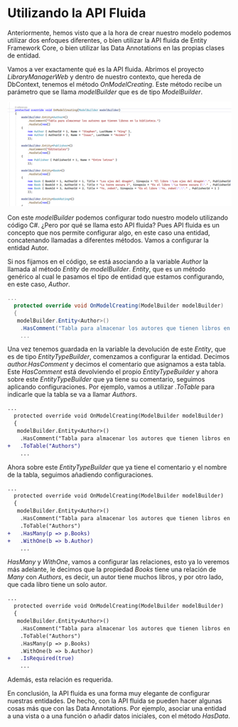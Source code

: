 # Utilizando la API Fluida

Anteriormente, hemos visto que a la hora de crear nuestro modelo podemos utilizar dos enfoques diferentes, o bien utilizar la API fluida de Entity Framework Core, o bien utilizar las Data Annotations en las propias clases de entidad.

Vamos a ver exactamente qué es la API fluida. Abrimos el proyecto _LibraryManagerWeb_ y dentro de nuestro contexto, que hereda de DbContext, tenemos el método _OnModelCreating_. Este método recibe un parámetro que se llama _modelBuilder_ que es de tipo _ModelBuilder_.

<img src="./content/model-builder.png" style="zoom:80%">

Con este _modelBuilder_ podemos configurar todo nuestro modelo utilizando código C#. ¿Pero por qué se llama esto API fluida? Pues API fluida es un concepto que nos permite configurar algo, en este caso una entidad, concatenando llamadas a diferentes métodos. Vamos a configurar la entidad Autor.

Si nos fijamos en el código, se está asociando a la variable _Author_ la llamada al método _Entity_ de _modelBuilder_. _Entity_, que es un método genérico al cual le pasamos el tipo de entidad que estamos configurando, en este caso, _Author_.

```csharp
...
  protected override void OnModelCreating(ModelBuilder modelBuilder)
  {
   modelBuilder.Entity<Author>()
    .HasComment("Tabla para almacenar los autores que tienen libros en la biblioteca.")
    ...
```

Una vez tenemos guardada en la variable la devolución de este _Entity_, que es de tipo _EntityTypeBuilder_, comenzamos a configurar la entidad. Decimos _author.HasComment_ y decimos el comentario que asignamos a esta tabla. Este _HasComment_ está devolviendo el propio _EntityTypeBuilder_ y ahora sobre este _EntityTypeBuilder_ que ya tiene su comentario, seguimos aplicando configuraciones. Por ejemplo, vamos a utilizar _.ToTable_ para indicarle que la tabla se va a llamar _Authors_.

```diff
...
  protected override void OnModelCreating(ModelBuilder modelBuilder)
  {
   modelBuilder.Entity<Author>()
    .HasComment("Tabla para almacenar los autores que tienen libros en la biblioteca.")
+   .ToTable("Authors")
    ...
```

Ahora sobre este _EntityTypeBuilder_ que ya tiene el comentario y el nombre de la tabla, seguimos añadiendo configuraciones.

```diff
...
  protected override void OnModelCreating(ModelBuilder modelBuilder)
  {
   modelBuilder.Entity<Author>()
    .HasComment("Tabla para almacenar los autores que tienen libros en la biblioteca.")
    .ToTable("Authors")
+   .HasMany(p => p.Books)
+   .WithOne(b => b.Author)
    ...
```

_HasMany_ y _WithOne_, vamos a configurar las relaciones, esto ya lo veremos más adelante, le decimos que la propiedad _Books_ tiene una relación de _Many_ con _Authors_, es decir, un autor tiene muchos libros, y por otro lado, que cada libro tiene un solo autor.

```diff
...
  protected override void OnModelCreating(ModelBuilder modelBuilder)
  {
   modelBuilder.Entity<Author>()
    .HasComment("Tabla para almacenar los autores que tienen libros en la biblioteca.")
    .ToTable("Authors")
    .HasMany(p => p.Books)
    .WithOne(b => b.Author)
+   .IsRequired(true)
    ...
```

Además, esta relación es requerida.

En conclusión, la API fluida es una forma muy elegante de configurar nuestras entidades. De hecho, con la API fluida se pueden hacer algunas cosas más que con las Data Annotations. Por ejemplo, asociar una entidad a una vista o a una función o añadir datos iniciales, con el método _HasData_.
